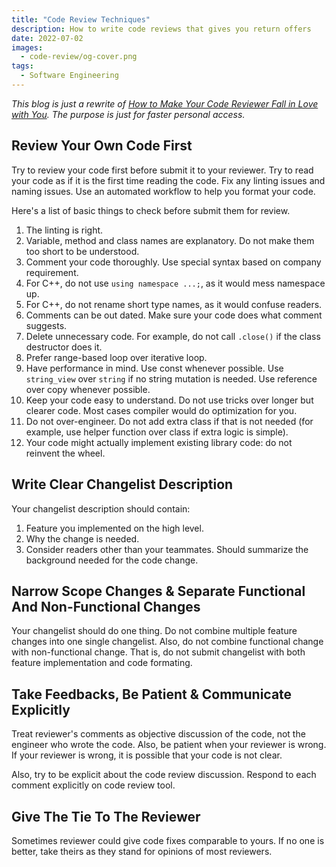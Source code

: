 ```yaml
---
title: "Code Review Techniques"
description: How to write code reviews that gives you return offers
date: 2022-07-02
images:
  - code-review/og-cover.png
tags:
  - Software Engineering
---
```


<!-- Linter is getting confused about the asterisks in cron syntax -->
<!-- markdownlint-disable MD037 -->

_This blog is just a rewrite of [How to Make Your Code Reviewer Fall in Love with You](https://mtlynch.io/code-review-love/#1-review-your-own-code-first). The purpose is just for faster personal access._

## Review Your Own Code First

Try to review your code first before submit it to your reviewer. Try to read your code as if it is the first time reading the code. Fix any linting issues and naming issues. Use an automated workflow to help you format your code.

Here's a list of basic things to check before submit them for review.

1. The linting is right.
2. Variable, method and class names are explanatory. Do not make them too short to be understood.
3. Comment your code thoroughly. Use special syntax based on company requirement.
4. For C++, do not use `using namespace ...;`, as it would mess namespace up.
5. For C++, do not rename short type names, as it would confuse readers.
6. Comments can be out dated. Make sure your code does what comment suggests.
7. Delete unnecessary code. For example, do not call `.close()` if the class destructor does it.
8. Prefer range-based loop over iterative loop.
9. Have performance in mind. Use const whenever possible. Use `string_view` over `string` if no string mutation is needed. Use reference over copy whenever possible.
10. Keep your code easy to understand. Do not use tricks over longer but clearer code. Most cases compiler would do optimization for you.
11. Do not over-engineer. Do not add extra class if that is not needed (for example, use helper function over class if extra logic is simple).
12. Your code might actually implement existing library code: do not reinvent the wheel.

## Write Clear Changelist Description

Your changelist description should contain:

1. Feature you implemented on the high level.
2. Why the change is needed.
3. Consider readers other than your teammates. Should summarize the background needed for the code change.

## Narrow Scope Changes & Separate Functional And Non-Functional Changes

Your changelist should do one thing. Do not combine multiple feature changes into one single changelist. Also, do not combine functional change with non-functional change. That is, do not submit changelist with both feature implementation and code formating.

## Take Feedbacks, Be Patient & Communicate Explicitly

Treat reviewer's comments as objective discussion of the code, not the engineer who wrote the code. Also, be patient when your reviewer is wrong. If your reviewer is wrong, it is possible that your code is not clear.

Also, try to be explicit about the code review discussion. Respond to each comment explicitly on code review tool.

## Give The Tie To The Reviewer

Sometimes reviewer could give code fixes comparable to yours. If no one is better, take theirs as they stand for opinions of most reviewers.
